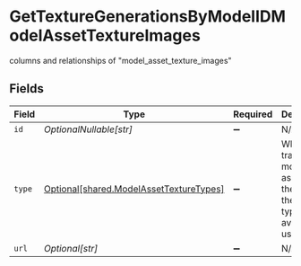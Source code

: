 # GetTextureGenerationsByModelIDModelAssetTextureImages

columns and relationships of "model_asset_texture_images"


## Fields

| Field                                                                                    | Type                                                                                     | Required                                                                                 | Description                                                                              |
| ---------------------------------------------------------------------------------------- | ---------------------------------------------------------------------------------------- | ---------------------------------------------------------------------------------------- | ---------------------------------------------------------------------------------------- |
| `id`                                                                                     | *OptionalNullable[str]*                                                                  | :heavy_minus_sign:                                                                       | N/A                                                                                      |
| `type`                                                                                   | [Optional[shared.ModelAssetTextureTypes]](../../models/shared/modelassettexturetypes.md) | :heavy_minus_sign:                                                                       | When training model assets these are the texture types available to use.                 |
| `url`                                                                                    | *Optional[str]*                                                                          | :heavy_minus_sign:                                                                       | N/A                                                                                      |